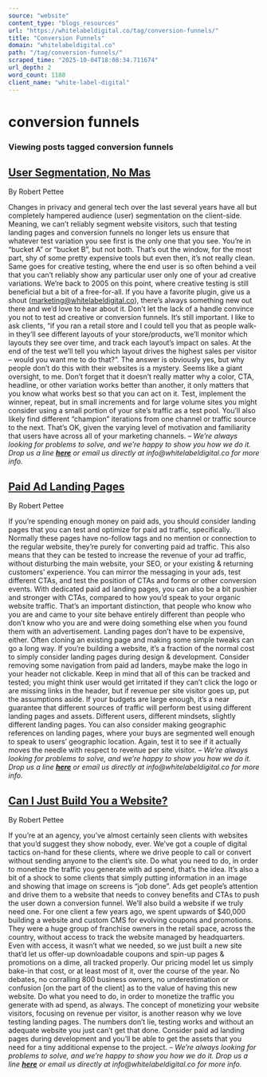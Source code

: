 ```yaml
---
source: "website"
content_type: "blogs_resources"
url: "https://whitelabeldigital.co/tag/conversion-funnels/"
title: "Conversion Funnels"
domain: "whitelabeldigital.co"
path: "/tag/conversion-funnels/"
scraped_time: "2025-10-04T18:08:34.711674"
url_depth: 2
word_count: 1180
client_name: "white-label-digital"
---
```


# conversion funnels

### Viewing posts tagged conversion funnels

## [User Segmentation, No Mas](https://whitelabeldigital.co/user-segmentation-no-mas/)

By Robert Pettee

Changes in privacy and general tech over the last several years have all but completely hampered audience (user) segmentation on the client-side. Meaning, we can’t reliably segment website visitors, such that testing landing pages and conversion funnels no longer lets us ensure that whatever test variation you see first is the only one that you see. You’re in “bucket A” or “bucket B”, but not both. That’s out the window, for the most part, shy of some pretty expensive tools but even then, it’s not really clean. Same goes for creative testing, where the end user is so often behind a veil that you can’t reliably show any particular user only one of your ad creative variations. We’re back to 2005 on this point, where creative testing is still beneficial but a bit of a free-for-all. If you have a favorite plugin, give us a shout (marketing@whitelabeldigital.co), there’s always something new out there and we’d love to hear about it. Don’t let the lack of a handle convince you not to test ad creative or conversion funnels. It’s still important. I like to ask clients, “if you ran a retail store and I could tell you that as people walk-in they’ll see different layouts of your store/products, we’ll monitor which layouts they see over time, and track each layout’s impact on sales. At the end of the test we’ll tell you which layout drives the highest sales per visitor – would you want me to do that?”. The answer is obviously yes, but why people don’t do this with their websites is a mystery. Seems like a giant oversight, to me. Don’t forget that it doesn’t really matter why a color, CTA, headline, or other variation works better than another, it only matters that you know what works best so that you can act on it. Test, implement the winner, repeat, but in small increments and for large volume sites you might consider using a small portion of your site’s traffic as a test pool. You’ll also likely find different “champion” iterations from one channel or traffic source to the next. That’s OK, given the varying level of motivation and familiarity that users have across all of your marketing channels. – _We’re always looking for problems to solve, and we’re happy to show you how we do it. Drop us a line [**here**](https://whitelabeldigital.co/contact/) or email us directly at _info@whitelabeldigital.co_ for more info._

## [Paid Ad Landing Pages](https://whitelabeldigital.co/paid-ad-landing-pages/)

By Robert Pettee

If you’re spending enough money on paid ads, you should consider landing pages that you can test and optimize for paid ad traffic, specifically. Normally these pages have no-follow tags and no mention or connection to the regular website, they’re purely for converting paid ad traffic. This also means that they can be tested to increase the revenue of your ad traffic, without disturbing the main website, your SEO, or your existing & returning customers’ experience. You can mirror the messaging in your ads, test different CTAs, and test the position of CTAs and forms or other conversion events. With dedicated paid ad landing pages, you can also be a bit pushier and stronger with CTAs, compared to how you’d speak to your organic website traffic. That’s an important distinction, that people who know who you are and came to your site behave entirely different than people who don’t know who you are and were doing something else when you found them with an advertisement. Landing pages don’t have to be expensive, either. Often cloning an existing page and making some simple tweaks can go a long way. If you’re building a website, it’s a fraction of the normal cost to simply consider landing pages during design & development. Consider removing some navigation from paid ad landers, maybe make the logo in your header not clickable. Keep in mind that all of this can be tracked and tested; you might think user would get irritated if they can’t click the logo or are missing links in the header, but if revenue per site visitor goes up, put the assumptions aside. If your budgets are large enough, it’s a near guarantee that different sources of traffic will perform best using different landing pages and assets. Different users, different mindsets, slightly different landing pages. You can also consider making geographic references on landing pages, where your buys are segmented well enough to speak to users’ geographic location. Again, test it to see if it actually moves the needle with respect to revenue per site visitor. – _We’re always looking for problems to solve, and we’re happy to show you how we do it. Drop us a line [**here**](https://whitelabeldigital.co/contact/) or email us directly at _info@whitelabeldigital.co_ for more info._

## [Can I Just Build You a Website?](https://whitelabeldigital.co/can-i-just-build-you-a-website/)

By Robert Pettee

If you’re at an agency, you’ve almost certainly seen clients with websites that you’d suggest they show nobody, ever. We’ve got a couple of digital tactics on-hand for these clients, where we drive people to call or convert without sending anyone to the client’s site. Do what you need to do, in order to monetize the traffic you generate with ad spend, that’s the idea. It’s also a bit of a shock to some clients that simply putting information in an image and showing that image on screens is “job done”. Ads get people’s attention and drive them to a website that needs to convey benefits and CTAs to push the user down a conversion funnel. We’ll also build a website if we truly need one. For one client a few years ago, we spent upwards of $40,000 building a website and custom CMS for evolving coupons and promotions. They were a huge group of franchise owners in the retail space, across the country, without access to track the website managed by headquarters. Even with access, it wasn’t what we needed, so we just built a new site that’d let us offer-up downloadable coupons and spin-up pages & promotions on a dime, all tracked properly. Our pricing model let us simply bake-in that cost, or at least most of it, over the course of the year. No debates, no corralling 800 business owners, no underestimation or confusion [on the part of the client] as to the value of having this new website. Do what you need to do, in order to monetize the traffic you generate with ad spend, as always. The concept of monetizing your website visitors, focusing on revenue per visitor, is another reason why we love testing landing pages. The numbers don’t lie, testing works and without an adequate website you just can’t get that done. Consider paid ad landing pages during development and you’ll be able to get the assets that you need for a tiny additional expense to the project. – _We’re always looking for problems to solve, and we’re happy to show you how we do it. Drop us a line [**here**](https://whitelabeldigital.co/contact/) or email us directly at _info@whitelabeldigital.co_ for more info._